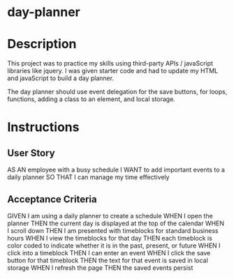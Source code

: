 # day-planner

# Description
This project was to practice my skills using third-party APIs / javaScript libraries like jquery. I was given starter code and had to update my HTML and javaScript to build a day planner.

The day planner should use event delegation for the save buttons, for loops, functions, adding a class to an element, and local storage.

# Instructions

## User Story
AS AN employee with a busy schedule
I WANT to add important events to a daily planner
SO THAT I can manage my time effectively

## Acceptance Criteria
GIVEN I am using a daily planner to create a schedule
WHEN I open the planner
THEN the current day is displayed at the top of the calendar
WHEN I scroll down
THEN I am presented with timeblocks for standard business hours
WHEN I view the timeblocks for that day
THEN each timeblock is color coded to indicate whether it is in the past, present, or future
WHEN I click into a timeblock
THEN I can enter an event
WHEN I click the save button for that timeblock
THEN the text for that event is saved in local storage
WHEN I refresh the page
THEN the saved events persist

